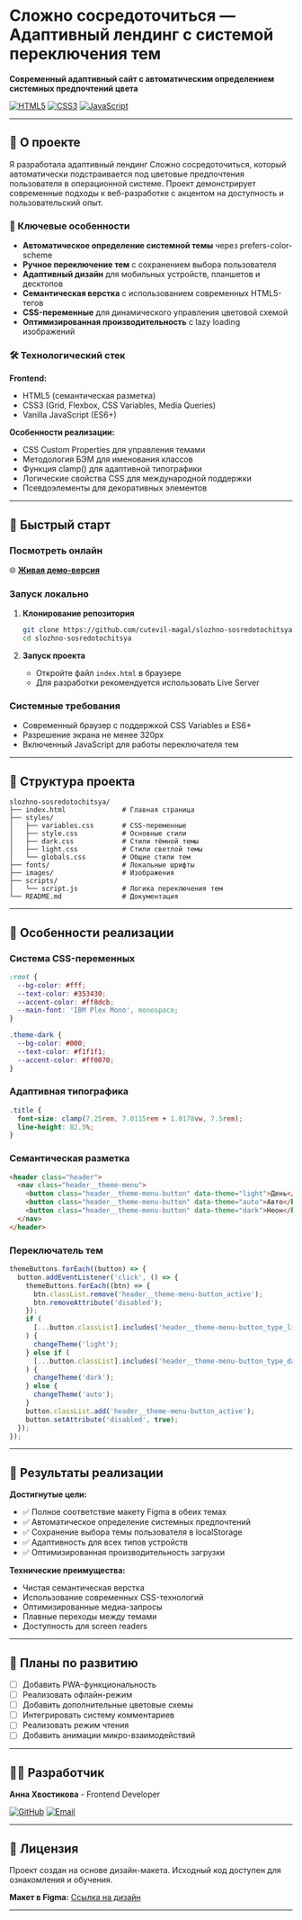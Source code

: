 # Сложно сосредоточиться — Адаптивный лендинг с системой переключения тем

**Современный адаптивный сайт с автоматическим определением системных предпочтений цвета**

[![HTML5](https://img.shields.io/badge/HTML5-E34F26?style=for-the-badge&logo=html5&logoColor=white)](https://developer.mozilla.org/ru/docs/Web/HTML)
[![CSS3](https://img.shields.io/badge/CSS3-1572B6?style=for-the-badge&logo=css3&logoColor=white)](https://developer.mozilla.org/ru/docs/Web/CSS)
[![JavaScript](https://img.shields.io/badge/JavaScript-F7DF1E?style=for-the-badge&logo=javascript&logoColor=black)](https://developer.mozilla.org/ru/docs/Web/JavaScript)

---

## 📖 О проекте

Я разработала адаптивный лендинг Сложно сосредоточиться, который автоматически подстраивается под цветовые предпочтения пользователя в операционной системе. Проект демонстрирует современные подходы к веб-разработке с акцентом на доступность и пользовательский опыт.

### 🎯 Ключевые особенности

- **Автоматическое определение системной темы** через prefers-color-scheme
- **Ручное переключение тем** с сохранением выбора пользователя
- **Адаптивный дизайн** для мобильных устройств, планшетов и десктопов
- **Семантическая верстка** с использованием современных HTML5-тегов
- **CSS-переменные** для динамического управления цветовой схемой
- **Оптимизированная производительность** с lazy loading изображений

### 🛠 Технологический стек

**Frontend:**
- HTML5 (семантическая разметка)
- CSS3 (Grid, Flexbox, CSS Variables, Media Queries)
- Vanilla JavaScript (ES6+)

**Особенности реализации:**
- CSS Custom Properties для управления темами
- Методология БЭМ для именования классов
- Функция clamp() для адаптивной типографики
- Логические свойства CSS для международной поддержки
- Псевдоэлементы для декоративных элементов

---

## 🚀 Быстрый старт

### Посмотреть онлайн

🌐 **[Живая демо-версия](https://cutevil-magal.github.io/slozhno-sosredotochitsya/)**

### Запуск локально

1. **Клонирование репозитория**
   ```bash
   git clone https://github.com/cutevil-magal/slozhno-sosredotochitsya.git
   cd slozhno-sosredotochitsya
   ```

2. **Запуск проекта**
   - Откройте файл `index.html` в браузере
   - Для разработки рекомендуется использовать Live Server

### Системные требования
- Современный браузер с поддержкой CSS Variables и ES6+
- Разрешение экрана не менее 320px
- Включенный JavaScript для работы переключателя тем

---

## 📁 Структура проекта

```
slozhno-sosredotochitsya/
├── index.html              # Главная страница
├── styles/
│   ├── variables.css       # CSS-переменные
│   ├── style.css           # Основные стили
│   ├── dark.css            # Стили тёмной темы
│   ├── light.css           # Стили светлой темы
│   └── globals.css         # Общие стили тем
├── fonts/                  # Локальные шрифты
├── images/                 # Изображения
├── scripts/
│   └── script.js           # Логика переключения тем
└── README.md               # Документация
```

---

## 🎨 Особенности реализации

### Система CSS-переменных
```css
:root {
  --bg-color: #fff;
  --text-color: #353430;
  --accent-color: #ff8dcb;
  --main-font: 'IBM Plex Mono', monospace;
}

.theme-dark {
  --bg-color: #000;
  --text-color: #f1f1f1;
  --accent-color: #ff0070;
}
```

### Адаптивная типографика
```css
.title {
  font-size: clamp(7.25rem, 7.0115rem + 1.0178vw, 7.5rem);
  line-height: 82.5%;
}
```

### Семантическая разметка
```html
<header class="header">
  <nav class="header__theme-menu">
    <button class="header__theme-menu-button" data-theme="light">День</button>
    <button class="header__theme-menu-button" data-theme="auto">Авто</button>
    <button class="header__theme-menu-button" data-theme="dark">Неон</button>
  </nav>
</header>
```

### Переключатель тем
```javascript
themeButtons.forEach((button) => {
  button.addEventListener('click', () => {
    themeButtons.forEach((btn) => {
      btn.classList.remove('header__theme-menu-button_active');
      btn.removeAttribute('disabled');
    });
    if (
      [...button.classList].includes('header__theme-menu-button_type_light')
    ) {
      changeTheme('light');
    } else if (
      [...button.classList].includes('header__theme-menu-button_type_dark')
    ) {
      changeTheme('dark');
    } else {
      changeTheme('auto');
    }
    button.classList.add('header__theme-menu-button_active');
    button.setAttribute('disabled', true);
  });
});
```

---

## 🎯 Результаты реализации

**Достигнутые цели:**
- ✅ Полное соответствие макету Figma в обеих темах
- ✅ Автоматическое определение системных предпочтений
- ✅ Сохранение выбора темы пользователя в localStorage
- ✅ Адаптивность для всех типов устройств
- ✅ Оптимизированная производительность загрузки

**Технические преимущества:**
- Чистая семантическая верстка
- Использование современных CSS-технологий
- Оптимизированные медиа-запросы
- Плавные переходы между темами
- Доступность для screen readers

---

## 🔮 Планы по развитию

- [ ] Добавить PWA-функциональность
- [ ] Реализовать офлайн-режим
- [ ] Добавить дополнительные цветовые схемы
- [ ] Интегрировать систему комментариев
- [ ] Реализовать режим чтения
- [ ] Добавить анимации микро-взаимодействий

---

## 👩‍💻 Разработчик

**Анна Хвостикова** - Frontend Developer

[![GitHub](https://img.shields.io/badge/GitHub-181717?style=for-the-badge&logo=github&logoColor=white)](https://github.com/cutevil-magal)
[![Email](https://img.shields.io/badge/Email-ana.magal@yandex.by-D14836?style=for-the-badge&logo=gmail&logoColor=white)](mailto:ana.magal@yandex.by)

---

## 📄 Лицензия

Проект создан на основе дизайн-макета. Исходный код доступен для ознакомления и обучения.

**Макет в Figma:** [Ссылка на дизайн](https://www.figma.com/design/qhgelUhPHUbJVf3jgZsaD7/3-%D1%81%D0%BF%D1%80%D0%B8%D0%BD%D1%82.-%D0%9F%D1%80%D0%BE%D0%B5%D0%BA%D1%82%D0%BD%D0%B0%D1%8F-%D1%80%D0%B0%D0%B1%D0%BE%D1%82%D0%B0?node-id=0-1&clckid=0aee809f)

---
